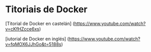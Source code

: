# Titoriais de Docker

[Titorial de Docker en castelán] (https://www.youtube.com/watch?v=cKfHZcce6xs)

[iutorial de Docker en inglés] (https://www.youtube.com/watch?v=fqMOX6JJhGo&t=5188s)

